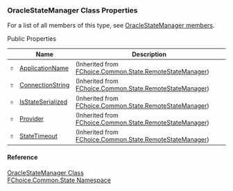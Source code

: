 ﻿### OracleStateManager Class Properties

For a list of all members of this type, see [OracleStateManager members](FChoice.Common~FChoice.Common.State.OracleStateManager_members.md).

Public Properties

|   | Name | Description |
| --- | --- | --- |
| ![Public Property](dotnetimages/publicProperty.png) | [ApplicationName](FChoice.Common~FChoice.Common.State.RemoteStateManager~ApplicationName.md) | (Inherited from [FChoice.Common.State.RemoteStateManager](FChoice.Common~FChoice.Common.State.RemoteStateManager.md)) |
| ![Public Property](dotnetimages/publicProperty.png) | [ConnectionString](FChoice.Common~FChoice.Common.State.RemoteStateManager~ConnectionString.md) | (Inherited from [FChoice.Common.State.RemoteStateManager](FChoice.Common~FChoice.Common.State.RemoteStateManager.md)) |
| ![Public Property](dotnetimages/publicProperty.png) | [IsStateSerialized](FChoice.Common~FChoice.Common.State.RemoteStateManager~IsStateSerialized.md) | (Inherited from [FChoice.Common.State.RemoteStateManager](FChoice.Common~FChoice.Common.State.RemoteStateManager.md)) |
| ![Public Property](dotnetimages/publicProperty.png) | [Provider](FChoice.Common~FChoice.Common.State.RemoteStateManager~Provider.md) | (Inherited from [FChoice.Common.State.RemoteStateManager](FChoice.Common~FChoice.Common.State.RemoteStateManager.md)) |
| ![Public Property](dotnetimages/publicProperty.png) | [StateTimeout](FChoice.Common~FChoice.Common.State.RemoteStateManager~StateTimeout.md) | (Inherited from [FChoice.Common.State.RemoteStateManager](FChoice.Common~FChoice.Common.State.RemoteStateManager.md)) |





#### Reference

[OracleStateManager Class](FChoice.Common~FChoice.Common.State.OracleStateManager.md)  
[FChoice.Common.State Namespace](FChoice.Common~FChoice.Common.State_namespace.md)